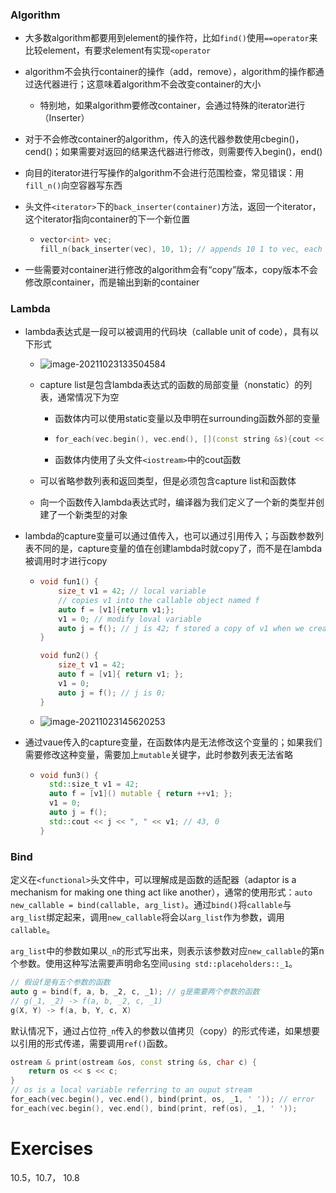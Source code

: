 ### Algorithm

- 大多数algorithm都要用到element的操作符，比如`find()`使用`==operator`来比较element，有要求element有实现`<operator`

- algorithm不会执行container的操作（add，remove），algorithm的操作都通过迭代器进行；这意味着algorithm不会改变container的大小

  - 特别地，如果algorithm要修改container，会通过特殊的iterator进行（Inserter）

- 对于不会修改container的algorithm，传入的迭代器参数使用cbegin()，cend()；如果需要对返回的结果迭代器进行修改，则需要传入begin()，end()

- 向目的iterator进行写操作的algorithm不会进行范围检查，常见错误：用`fill_n()`向空容器写东西

- 头文件`<iterator>`下的`back_inserter(container)`方法，返回一个iterator，这个iterator指向container的下一个新位置

  - ```c++
    vector<int> vec;
    fill_n(back_inserter(vec), 10, 1); // appends 10 1 to vec, each assignment will call push_back() on vec
    ```

- 一些需要对container进行修改的algorithm会有“copy”版本，copy版本不会修改原container，而是输出到新的container

### Lambda

- lambda表达式是一段可以被调用的代码块（callable unit of code），具有以下形式

  - ![image-20211023133504584](/home/lxx/CLionProjects/my_cpp_primer_solutions/notes/images/lambda-expression-form.png)

  - capture list是包含lambda表达式的函数的局部变量（nonstatic）的列表，通常情况下为空

    - 函数体内可以使用static变量以及申明在surrounding函数外部的变量

    - ```c++
      for_each(vec.begin(), vec.end(), [](const string &s){cout << s << " ";};
      ```

    - 函数体内使用了头文件`<iostream>`中的cout函数

  - 可以省略参数列表和返回类型，但是必须包含capture list和函数体

  - 向一个函数传入lambda表达式时，编译器为我们定义了一个新的类型并创建了一个新类型的对象

- lambda的capture变量可以通过值传入，也可以通过引用传入；与函数参数列表不同的是，capture变量的值在创建lambda时就copy了，而不是在lambda被调用时才进行copy

  - ```c++
    void fun1() {
        size_t v1 = 42; // local variable
        // copies v1 into the callable object named f
        auto f = [v1]{return v1;};
        v1 = 0; // modify loval variable
        auto j = f(); // j is 42; f stored a copy of v1 when we created it
    }
    
    void fun2() {
        size_t v1 = 42;
        auto f = [v1]{ return v1; };
        v1 = 0;
        auto j = f(); // j is 0;
    }
    ```

  - ![image-20211023145620253](/home/lxx/CLionProjects/my_cpp_primer_solutions/notes/images/capture-rules.png)

- 通过vaue传入的capture变量，在函数体内是无法修改这个变量的；如果我们需要修改这种变量，需要加上`mutable`关键字，此时参数列表无法省略

  - ```c++
    void fun3() {
      std::size_t v1 = 42;
      auto f = [v1]() mutable { return ++v1; };
      v1 = 0;
      auto j = f();
      std::cout << j << ", " << v1; // 43, 0
    }
    ```

### Bind

定义在`<functional>`头文件中，可以理解成是函数的适配器（adaptor is a mechanism for making one thing act like another），通常的使用形式：`auto new_callable = bind(callable, arg_list)`。通过`bind()`将`callable`与`arg_list`绑定起来，调用`new_callable`将会以`arg_list`作为参数，调用`callable`。

`arg_list`中的参数如果以`_n`的形式写出来，则表示该参数对应`new_callable`的第n个参数。使用这种写法需要声明命名空间`using std::placeholders::_1`。

```c++
// 假设f是有五个参数的函数
auto g = bind(f, a, b, _2, c, _1); // g是需要两个参数的函数
// g(_1, _2) -> f(a, b, _2, c, _1)
g(X, Y) -> f(a, b, Y, c, X)
```

默认情况下，通过占位符`_n`传入的参数以值拷贝（copy）的形式传递，如果想要以引用的形式传递，需要调用`ref()`函数。

```c++
ostream & print(ostream &os, const string &s, char c) {
    return os << s << c;
}
// os is a local variable referring to an ouput stream
for_each(vec.begin(), vec.end(), bind(print, os, _1, ' ')); // error
for_each(vec.begin(), vec.end(), bind(print, ref(os), _1, ' '));
```

# Exercises

10.5，10.7， 10.8